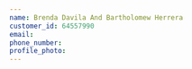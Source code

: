 ```yaml
---
name: Brenda Davila And Bartholomew Herrera
customer_id: 64557990
email:
phone_number:
profile_photo:
---
```

